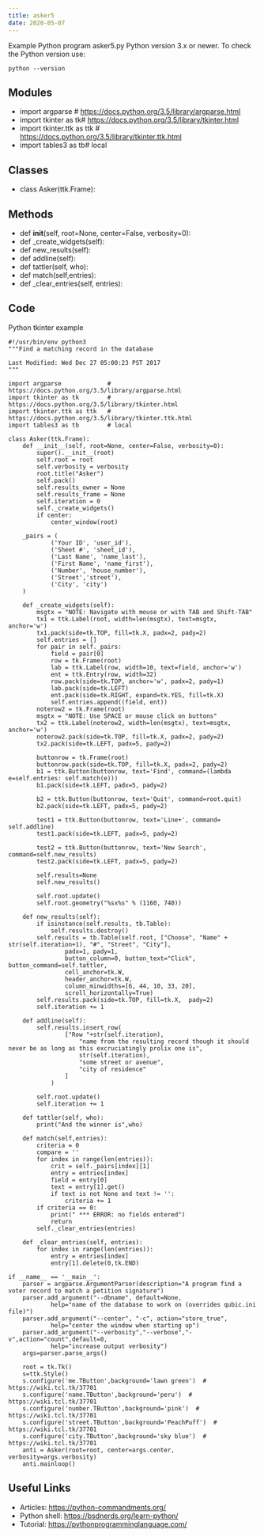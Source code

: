 ```yaml
---
title: asker5
date: 2020-05-07
---
```

Example Python program asker5.py
Python version 3.x or newer.
To check the Python version use:

    python --version

## Modules

* import argparse # https://docs.python.org/3.5/library/argparse.html
* import tkinter as tk# https://docs.python.org/3.5/library/tkinter.html
* import tkinter.ttk as ttk   # https://docs.python.org/3.5/library/tkinter.ttk.html
* import tables3 as tb# local

## Classes

* class Asker(ttk.Frame):

## Methods

* def __init__(self, root=None, center=False, verbosity=0):
* def _create_widgets(self):
* def new_results(self):
* def addline(self):
* def tattler(self, who):
* def match(self,entries):
* def _clear_entries(self, entries):

## Code

Python tkinter example

    #!/usr/bin/env python3
    """Find a matching record in the database
    
    Last Modified: Wed Dec 27 05:00:23 PST 2017
    """
    
    import argparse             # https://docs.python.org/3.5/library/argparse.html
    import tkinter as tk        # https://docs.python.org/3.5/library/tkinter.html
    import tkinter.ttk as ttk   # https://docs.python.org/3.5/library/tkinter.ttk.html
    import tables3 as tb        # local
    
    class Asker(ttk.Frame):
        def __init__(self, root=None, center=False, verbosity=0):
            super().__init__(root)
            self.root = root
            self.verbosity = verbosity
            root.title("Asker")
            self.pack()
            self.results_owner = None
            self.results_frame = None
            self.iteration = 0
            self._create_widgets()
            if center:
                center_window(root)
    
        _pairs = (
                ('Your ID', 'user_id'),
                ('Sheet #', 'sheet_id'),
                ('Last Name', 'name_last'),
                ('First Name', 'name_first'),
                ('Number', 'house_number'),
                ('Street','street'),
                ('City', 'city')
        )
    
        def _create_widgets(self):
            msgtx = "NOTE: Navigate with mouse or with TAB and Shift-TAB"
            tx1 = ttk.Label(root, width=len(msgtx), text=msgtx, anchor='w')
            tx1.pack(side=tk.TOP, fill=tk.X, padx=2, pady=2)
            self.entries = []
            for pair in self._pairs:
                field = pair[0]
                row = tk.Frame(root)
                lab = ttk.Label(row, width=10, text=field, anchor='w')
                ent = ttk.Entry(row, width=32)
                row.pack(side=tk.TOP, anchor='w', padx=2, pady=1)
                lab.pack(side=tk.LEFT)
                ent.pack(side=tk.RIGHT, expand=tk.YES, fill=tk.X)
                self.entries.append((field, ent))
            noterow2 = tk.Frame(root)
            msgtx = "NOTE: Use SPACE or mouse click on buttons"
            tx2 = ttk.Label(noterow2, width=len(msgtx), text=msgtx, anchor='w')
            noterow2.pack(side=tk.TOP, fill=tk.X, padx=2, pady=2)
            tx2.pack(side=tk.LEFT, padx=5, pady=2)
    
            buttonrow = tk.Frame(root)
            buttonrow.pack(side=tk.TOP, fill=tk.X, padx=2, pady=2)
            b1 = ttk.Button(buttonrow, text='Find', command=(lambda e=self.entries: self.match(e)))
            b1.pack(side=tk.LEFT, padx=5, pady=2)
    
            b2 = ttk.Button(buttonrow, text='Quit', command=root.quit)
            b2.pack(side=tk.LEFT, padx=5, pady=2)
    
            test1 = ttk.Button(buttonrow, text='Line+', command= self.addline)
            test1.pack(side=tk.LEFT, padx=5, pady=2)
                    
            test2 = ttk.Button(buttonrow, text='New Search', command=self.new_results)
            test2.pack(side=tk.LEFT, padx=5, pady=2)
    
            self.results=None
            self.new_results()
    
            self.root.update()
            self.root.geometry("%sx%s" % (1160, 740))
    
        def new_results(self):
            if isinstance(self.results, tb.Table):
                self.results.destroy()
            self.results = tb.Table(self.root, ["Choose", "Name" + str(self.iteration+1), "#", "Street", "City"],
                    padx=1, pady=1,
                    button_column=0, button_text="Click", button_command=self.tattler,
                    cell_anchor=tk.W,
                    header_anchor=tk.W,
                    column_minwidths=[6, 44, 10, 33, 20],
                    scroll_horizontally=True)
            self.results.pack(side=tk.TOP, fill=tk.X,  pady=2)
            self.iteration += 1
    
        def addline(self):
            self.results.insert_row(
                    ["Row "+str(self.iteration),
                        "name from the resulting record though it should never be as long as this excruciatingly prolix one is",
                        str(self.iteration),
                        "some street or avenue",
                        "city of residence"
                    ]
                )
    
            self.root.update()
            self.iteration += 1
    
        def tattler(self, who):
            print("And the winner is",who)
    
        def match(self,entries):
            criteria = 0
            compare = ''
            for index in range(len(entries)):
                crit = self._pairs[index][1]
                entry = entries[index]
                field = entry[0]
                text = entry[1].get()
                if text is not None and text != '':
                    criteria += 1
            if criteria == 0:
                print(" *** ERROR: no fields entered")
                return
            self._clear_entries(entries)
    
        def _clear_entries(self, entries):
            for index in range(len(entries)):
                entry = entries[index]
                entry[1].delete(0,tk.END)
    
    if __name__ == '__main__':
        parser = argparse.ArgumentParser(description="A program find a voter record to match a petition signature")
        parser.add_argument("--dbname", default=None,
                help="name of the database to work on (overrides qubic.ini file)")
        parser.add_argument("--center", "-c", action="store_true",
                help="center the window when starting up")
        parser.add_argument("--verbosity","--verbose","-v",action="count",default=0,
                help="increase output verbosity")
        args=parser.parse_args()
    
        root = tk.Tk()
        s=ttk.Style()
        s.configure('me.TButton',background='lawn green')  # https://wiki.tcl.tk/37701
        s.configure('name.TButton',background='peru')  # https://wiki.tcl.tk/37701
        s.configure('number.TButton',background='pink')  # https://wiki.tcl.tk/37701
        s.configure('street.TButton',background='PeachPuff')  # https://wiki.tcl.tk/37701
        s.configure('city.TButton',background='sky blue')  # https://wiki.tcl.tk/37701
        anti = Asker(root=root, center=args.center, verbosity=args.verbosity)
        anti.mainloop()

## Useful Links

- Articles: https://python-commandments.org/
- Python shell: https://bsdnerds.org/learn-python/
- Tutorial: https://pythonprogramminglanguage.com/
